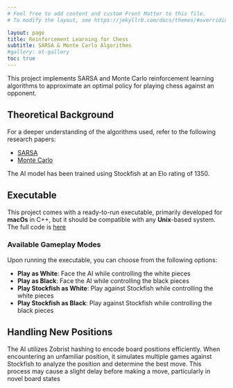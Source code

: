 ```yaml
---
# Feel free to add content and custom Front Matter to this file.
# To modify the layout, see https://jekyllrb.com/docs/themes/#overriding-theme-defaults

layout: page
title: Reinforcement Learning for Chess
subtitle: SARSA & Monte Carlo Algorithms
#gallery: ot-gallery
toc: true
---
```



This project implements SARSA and Monte Carlo reinforcement learning algorithms to approximate an optimal policy for playing chess against an opponent.

## Theoretical Background
For a deeper understanding of the algorithms used, refer to the following research papers:

  - [SARSA](https://arxiv.org/pdf/1902.02234)
  - [Monte Carlo](https://arxiv.org/pdf/2206.12674)

The AI model has been trained using Stockfish at an Elo rating of 1350.

## Executable

This project comes with a ready-to-run executable, primarily developed for **macOs** in C++, but it should be compatible with any **Unix**-based system.
The full code is [here](https://github.com/Aser97/Chess.git)

### Available Gameplay Modes
Upon running the executable, you can choose from the following options:

- **Play as White**: Face the AI while controlling the white pieces
- **Play as Black**: Face the AI while controlling the black pieces
- **Play Stockfish as White**: Play against Stockfish while controlling the white pieces
- **Play Stockfish as Black**: Play against Stockfish while controlling the black pieces

## Handling New Positions
The AI utilizes Zobrist hashing to encode board positions efficiently. When encountering an unfamiliar position, it simulates multiple games against Stockfish to analyze the position and determine the best move. This process may cause a slight delay before making a move, particularly in novel board states
